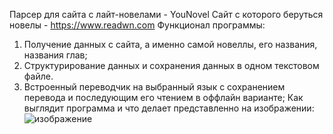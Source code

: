 Парсер для сайта с лайт-новелами - YouNovel
Сайт с которого беруться новелы - https://www.readwn.com
Функционал программы:
1)	Получение данных с сайта, а именно самой новеллы, его названия, названия глав; 
2)	Структурирование данных и сохранения данных в одном текстовом файле. 
3)	Встроенный переводчик на выбранный язык с сохранением перевода и последующим его чтением в оффлайн варианте;
Как выглядит программа и что делает представленно на изображении:
![изображение](https://user-images.githubusercontent.com/94782611/214380282-c46e9002-f26f-41ce-8a07-61e0d5c7d54d.png)

